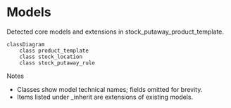 # Models

Detected core models and extensions in stock_putaway_product_template.

```mermaid
classDiagram
    class product_template
    class stock_location
    class stock_putaway_rule
```

Notes
- Classes show model technical names; fields omitted for brevity.
- Items listed under _inherit are extensions of existing models.
